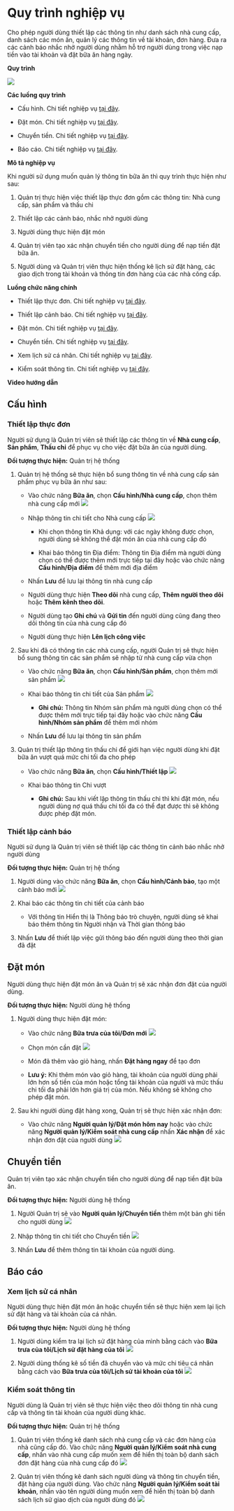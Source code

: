 # Quy trình nghiệp vụ
Cho phép người dùng thiết lập các thông tin như danh sách nhà cung cấp, danh sách các món ăn, quản lý các thông tin về tài khoản, đơn hàng. Đưa ra các cảnh báo nhắc nhở người dùng nhằm hỗ trợ người dùng trong việc nạp tiền vào tài khoản và đặt bữa ăn hàng ngày.

**Quy trình**

![](picture/PIC_DW_BuaAn-QuyTrinh.jpg)

**Các luồng quy trình**

* Cấu hình. Chi tiết nghiệp vụ <u>[tại đây](#cau-hinh)</u>.

* Đặt món. Chi tiết nghiệp vụ <u>[tại đây](#at-mon)</u>.

* Chuyển tiền. Chi tiết nghiệp vụ <u>[tại đây](#chuyen-tien)</u>.

* Báo cáo. Chi tiết nghiệp vụ <u>[tại đây](#bao-cao)</u>.

**Mô tả nghiệp vụ**

Khi người sử dụng muốn quản lý thông tin bữa ăn thì quy trình thực hiện như sau:

1. Quản trị thực hiện việc thiết lập thực đơn gồm các thông tin: Nhà cung cấp, sản phẩm và thấu chi 

2. Thiết lập các cảnh báo, nhắc nhở người dùng 

3. Người dùng thực hiện đặt món 

4. Quản trị viên tạo xác nhận chuyển tiền cho người dùng để nạp tiền đặt bữa ăn.

5. Người dùng và Quản trị viên thực hiện thống kê lịch sử đặt hàng, các giao dịch trong tài khoản và thông tin đơn hàng của các nhà công cấp.

**Luồng chức năng chính**

* Thiết lập thực đơn. Chi tiết nghiệp vụ <u>[tại đây](#thiet-lap-thuc-on)</u>.

* Thiết lập cảnh báo. Chi tiết nghiệp vụ <u>[tại đây](#thiet-lap-canh-bao)</u>.

* Đặt món. Chi tiết nghiệp vụ <u>[tại đây](#at-mon)</u>.

* Chuyển tiền. Chi tiết nghiệp vụ <u>[tại đây](#chuyen-tien)</u>.

* Xem lịch sử cá nhân. Chi tiết nghiệp vụ <u>[tại đây](#xem-lich-su-ca-nha)</u>.

* Kiểm soát thông tin. Chi tiết nghiệp vụ <u>[tại đây](#kiem-soat-thong-tin)</u>.

**Video hướng dẫn**


## **Cấu hình**

### **Thiết lập thực đơn**

Người sử dụng là Quản trị viên sẽ thiết lập các thông tin về **Nhà cung cấp**, **Sản phẩm**, **Thấu chi** để phục vụ cho việc đặt bữa ăn của người dùng.

**Đối tượng thực hiện:** Quản trị hệ thống

1. Quản trị hệ thống sẽ thực hiện bổ sung thông tin về nhà cung cấp sản phẩm phục vụ bữa ăn như sau:
   
    * Vào chức năng **Bữa ăn**, chọn **Cấu hình/Nhà cung cấp**, chọn thêm nhà cung cấp mới
    ![](picture/PIC_DW_BuaAn-NCC.png)
    
    * Nhập thông tin chi tiết cho Nhà cung cấp
    ![](picture/PIC_DW_BuaAn-NCCTao.png)
      
        * Khi chọn thông tin Khả dụng: với các ngày không được chọn, người dùng sẽ không thể đặt món ăn của nhà cung cấp đó
        
        * Khai báo thông tin Địa điểm: Thông tin Địa điểm mà người dùng chọn có thể được thêm mới trực tiếp tại đây hoặc vào chức năng **Cấu hình/Địa điểm** để thêm mới địa điểm
      
    * Nhấn **Lưu** để lưu lại thông tin nhà cung cấp
      
    * Người dùng thực hiện **Theo dõi** nhà cung cấp, **Thêm người theo dõi** hoặc **Thêm kênh theo dõi**. 
    
    * Người dùng tạo **Ghi chú** và **Gửi tin** đến người dùng cũng đang theo dõi thông tin của nhà cung cấp đó
    
    * Người dùng thực hiện **Lên lịch công việc** 
    
2. Sau khi đã có thông tin các nhà cung cấp, người Quản trị sẽ thực hiện bổ sung thông tin các sản phẩm sẽ nhập từ nhà cung cấp vừa chọn 

    * Vào chức năng **Bữa ăn**, chọn **Cấu hình/Sản phẩm**, chọn thêm mới sản phẩm 
    ![](picture/PIC_DW_BuaAn-Sanpham.png)
    
    * Khai báo thông tin chi tiết của Sản phẩm
      ![](picture/PIC_DW_BuaAn-SanphamTao.png)
        * **Ghi chú:** Thông tin Nhóm sản phẩm mà người dùng chọn có thể được thêm mới trực tiếp tại đây hoặc vào chức năng **Cấu hình/Nhóm sản phẩm** để thêm mới nhóm
      
    * Nhấn **Lưu** để lưu lại thông tin sản phẩm 
    
3. Quản trị thiết lập thông tin thấu chi để giới hạn việc người dùng khi đặt bữa ăn vượt quá mức chi tối đa cho phép

    * Vào chức năng **Bữa ăn**, chọn **Cấu hình/Thiết lập**
    ![](picture/PIC_DW_BuaAn-ThauChi.png)
    
    * Khai báo thông tin Chi vượt 
      
        * **Ghi chú:** Sau khi viết lập thông tin thấu chi thì khi đặt món, nếu người dùng nợ quá thấu chi tối đa có thể đạt được thì sẽ không được phép đặt món.

### **Thiết lập cảnh báo**

Người sử dụng là Quản trị viên sẽ thiết lập các thông tin cảnh báo nhắc nhở người dùng 

**Đối tượng thực hiện:** Quản trị hệ thống

1. Người dùng vào chức năng **Bữa ăn**, chọn **Cấu hình/Cảnh bảo**, tạo một cảnh báo mới 
![](picture/PIC_DW_BuaAn-CanhBao.png)

2. Khai báo các thông tin chi tiết của cảnh báo
   
    * Với thông tin Hiển thị là Thông báo trò chuyện, người dùng sẽ khai báo thêm thông tin Người nhận và Thời gian thông báo
    
3. Nhấn **Lưu** để thiết lập việc gửi thông báo đến người dùng theo thời gian đã đặt

## **Đặt món**

Người dùng thực hiện đặt món ăn và Quản trị sẽ xác nhận đơn đặt của người dùng.

**Đối tượng thực hiện:** Người dùng hệ thống

1. Người dùng thực hiện đặt món:
   
    * Vào chức năng **Bữa trưa của tôi/Đơn mới**
    ![](picture/PIC_DW_BuaAn-DonMoi.png)
    
    * Chọn món cần đặt
    ![](picture/PIC_DW_BuaAn-ThemMon.png)
    
    * Món đã thêm vào giỏ hàng, nhấn **Đặt hàng ngay** để tạo đơn
    
    * **Lưu ý:** Khi thêm món vào giỏ hàng, tài khoản của người dùng phải lớn hơn số tiền của món hoặc tổng tài khoản của người và mức thấu chi tối đa phải lớn hơn giá trị của món. Nếu không sẽ không cho phép đặt món.

2. Sau khi người dùng đặt hàng xong, Quản trị sẽ thực hiện xác nhận đơn:
   
    * Vào chức năng **Người quản lý/Đặt món hôm nay** hoặc vào chức năng **Người quản lý/Kiểm soát nhà cung cấp** nhấn **Xác nhận** để xác nhận đơn đặt của người dùng
    ![](picture/PIC_DW_BuaAn-XacNhanDon.png)

## **Chuyển tiền**

Quản trị viên tạo xác nhận chuyển tiền cho người dùng để nạp tiền đặt bữa ăn.

**Đối tượng thực hiện:** Người dùng hệ thống

1. Người Quản trị sẽ vào **Người quản lý/Chuyển tiền** thêm một bản ghi tiền cho người dùng
![](picture/PIC_DW_BuaAn-ChuyenTien.png)

3. Nhập thông tin chi tiết cho Chuyển tiền
![](picture/PIC_DW_BuaAn-ChuyenTienTao.png)

4. Nhấn **Lưu** để thêm thông tin tài khoản của người dùng.


## **Báo cáo**

### **Xem lịch sử cá nhân**

Người dùng thực hiện đặt món ăn hoặc chuyển tiền sẽ thực hiện xem lại lịch sử đặt hàng và tài khoản của cá nhân. 

**Đối tượng thực hiện:** Người dùng hệ thống

1. Người dùng kiểm tra lại lịch sử đặt hàng của mình bằng cách vào **Bữa trưa của tôi/Lịch sử đặt hàng của tôi**
![](picture/PIC_DW_BuaAn-LichSuDatHang.png)

2. Người dùng thống kê số tiền đã chuyển vào và mức chi tiêu cá nhân bằng cách vào **Bữa trưa của tôi/Lịch sử tài khoản của tôi**
![](picture/PIC_DW_BuaAn-LichSuTaiKhoan.png)

### **Kiểm soát thông tin**

Người dùng là Quản trị viên sẽ thực hiện việc theo dõi thông tin nhà cung cấp và thông tin tài khoản của người dùng khác. 

**Đối tượng thực hiện:** Quản trị hệ thống

1. Quản trị viên thống kê danh sách nhà cung cấp và các đơn hàng của nhà cũng cấp đó. Vào chức năng **Người quản lý/Kiểm soát nhà cung cấp**, nhấn vào nhà cung cấp muốn xem để hiển thị toàn bộ danh sách đơn đặt hàng của nhà cung cấp đó 
![](picture/PIC_DW_BuaAn-KiemSoatNCC.png)


2. Quản trị viên thống kê danh sách người dùng và thông tin chuyển tiền, đặt hàng của người dùng. Vào chức năng **Người quản lý/Kiểm soát tài khoản**, nhấn vào tên người dùng muốn xem để hiển thị toàn bộ danh sách lịch sử giao dịch của người dùng đó 
![](picture/PIC_DW_BuaAn-KiemSoatTaiKhoan.png)
